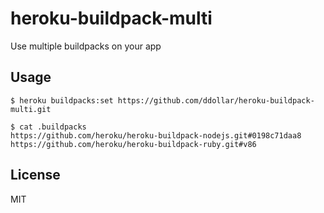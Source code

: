 # heroku-buildpack-multi

Use multiple buildpacks on your app

## Usage

    $ heroku buildpacks:set https://github.com/ddollar/heroku-buildpack-multi.git

    $ cat .buildpacks
    https://github.com/heroku/heroku-buildpack-nodejs.git#0198c71daa8
    https://github.com/heroku/heroku-buildpack-ruby.git#v86

## License

MIT
